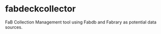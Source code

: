 # fabdeckcollector
FaB Collection Management tool using Fabdb and Fabrary as potential data sources.
